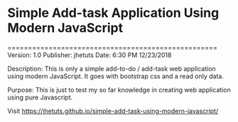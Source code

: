 # Simple Add-task Application Using Modern JavaScript
===================================================
Version: 1.0
Publisher: jhetuts
Date: 6:30 PM 12/23/2018


Description:
    This is only a simple add-to-do / add-task web application using modern JavaScript. It goes with bootstrap css and a read only data.

Purpose:
    This is just to test my so far knowledge in creating web application using pure Javascript.


Visit https://jhetuts.github.io/simple-add-task-using-modern-javascript/
